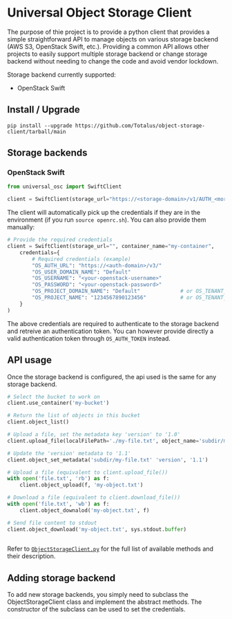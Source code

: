 
# Universal Object Storage Client

The purpose of thie project is to provide a python client that provides a simple straightforward API to manage objects on various storage backend (AWS S3, OpenStack Swift, etc.). Providing a common API allows other projects to easily support multiple storage backend or change storage backend without needing to change the code and avoid vendor lockdown.

Storage backend currently supported:
- OpenStack Swift

## Install / Upgrade

`pip install --upgrade https://github.com/Totalus/object-storage-client/tarball/main`

## Storage backends

### OpenStack Swift

```py
from universal_osc import SwiftClient

client = SwiftClient(storage_url="https://<storage-domain>/v1/AUTH_<more_stuff_here>", container_name="my-container")
```

The client will automatically pick up the credentials if they are in the environment (if you run `source openrc.sh`). You can also provide them manually:

```py
# Provide the required credentials
client = SwiftClient(storage_url="", container_name="my-container",
    credentials={
        # Required credentials (example)
        "OS_AUTH_URL": "https://<auth-domain>/v3/"
        "OS_USER_DOMAIN_NAME": "Default"
        "OS_USERNAME": "<your-openstack-username>"
        "OS_PASSWORD": "<your-openstack-password>"
        "OS_PROJECT_DOMAIN_NAME": "Default"             # or OS_TENANT_NAME
        "OS_PROJECT_NAME": "1234567890123456"           # or OS_TENANT_ID
    }
)
```

The above credentials are required to authenticate to the storage backend and retreive an authentication token. You can however provide directly a valid authentication token through `OS_AUTH_TOKEN` instead.

## API usage

Once the storage backend is configured, the api used is the same for any storage backend.

```py
# Select the bucket to work on
client.use_container('my-bucket')

# Return the list of objects in this bucket
client.object_list() 

# Upload a file, set the metadata key 'version' to '1.0'
client.upload_file(localFilePath='./my-file.txt', object_name='subdir/my-file.txt', meta={ 'version': '1.0' })

# Update the 'version' metadata to '1.1'
client.object_set_metadata('subdir/my-file.txt' 'version', '1.1')

# Upload a file (equivalent to client.upload_file())
with open('file.txt', 'rb') as f:
    client.object_upload(f, 'my-object.txt')

# Download a file (equivalent to client.download_file())
with open('file.txt', 'wb') as f:
    client.object_downalod('my-object.txt', f)

# Send file content to stdout
client.object_download('my-object.txt', sys.stdout.buffer)
    
```

Refer to [`ObjectStorageClient.py`](./src/ObjectStorageClient.py) for the full list of available methods and their description.

## Adding storage backend

To add new storage backends, you simply need to subclass the ObjectStorageClient class and implement the abstract methods. The constructor of the subclass can be used to set the credentials.
